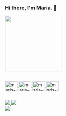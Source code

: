 

### Hi there, I'm Maria. 👋

<div>
  <a href="https://www.beacons.ai/mariacarolbandeira7"/>
    <img height="180em" src="https://github-readme-stats.vercel.app/api?username=mariacarolbandeira7&theme=radical&show_icons=true&show_all_commits=true"/> 
</div>

##

<div>
   <img align="center" alt="maria-java" height="30" width="40" src="https://cdn.jsdelivr.net/gh/devicons/devicon/icons/java/java-original.svg" />
   <img align="center" alt="maria-spring" height="30" width="40" src="https://cdn.jsdelivr.net/gh/devicons/devicon/icons/spring/spring-original.svg" />
   <img align="center" alt="maria-ubuntu" height="30" width="40" src="https://cdn.jsdelivr.net/gh/devicons/devicon/icons/ubuntu/ubuntu-plain.svg" />
   <img align="center" alt="maria-docker" height="30" width="40" src="https://cdn.jsdelivr.net/gh/devicons/devicon/icons/docker/docker-original.svg" />
   
</div>


 
##

<div>
  
   <a href="https://www.linkedin.com/in/mariacarolbandeira/" target="_blank"><img src="https://img.shields.io/badge/LinkedIn-0077B5?style=for-the-badge&logo=linkedin&logoColor=white"/> 
   <a href="https://wa.me/5511945811861?text=Oi%2C+Maria%21+%3A%29" target="_blank"><img src="https://img.shields.io/badge/WhatsApp-25D366?style=for-the-badge&logo=whatsapp&logoColor=white"/>  
   <a href="malito:mariacarolbandeira7@gmail.com" target="_blank"><img src="https://img.shields.io/badge/Gmail-D14836?style=for-the-badge&logo=gmail&logoColor=white"/>
</div>


